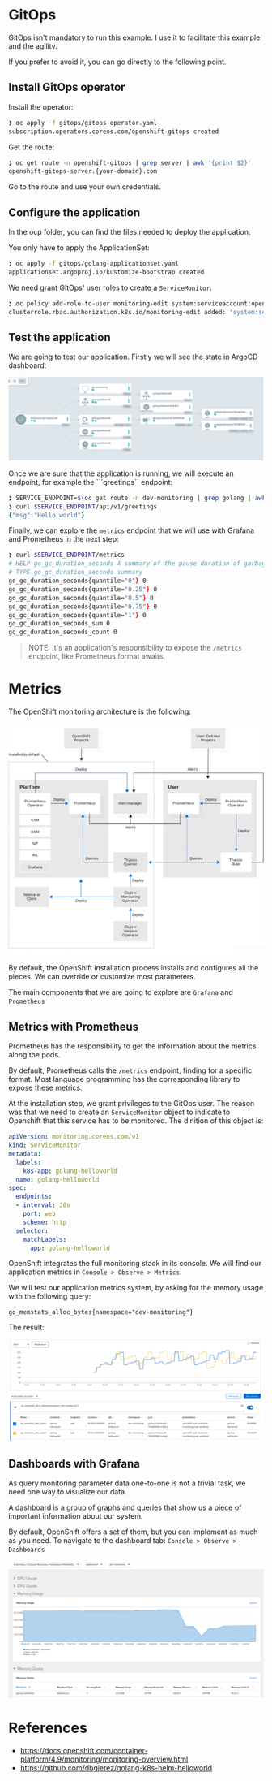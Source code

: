 
# GitOps

GitOps isn't mandatory to run this example. I use it to facilitate this example and the agility.

If you prefer to avoid it, you can go directly to the following point.

## Install GitOps operator

Install the operator:

```zsh
❯ oc apply -f gitops/gitops-operator.yaml
subscription.operators.coreos.com/openshift-gitops created
```

Get the route:

```zsh
❯ oc get route -n openshift-gitops | grep server | awk '{print $2}'
openshift-gitops-server.{your-domain}.com
```

Go to the route and use your own credentials.

## Configure the application

In the ocp folder, you can find the files needed to deploy the application. 

You only have to apply the ApplicationSet:

```zsh
❯ oc apply -f gitops/golang-applicationset.yaml
applicationset.argoproj.io/kustomize-bootstrap created
```

We need grant GitOps' user roles to create a ```ServiceMonitor```. 

```zsh
❯ oc policy add-role-to-user monitoring-edit system:serviceaccount:openshift-gitops:openshift-gitops-argocd-application-controller -n dev-monitoring
clusterrole.rbac.authorization.k8s.io/monitoring-edit added: "system:serviceaccount:openshift-gitops:openshift-gitops-argocd-application-controller"
```

## Test the application

We are going to test our application. Firstly we will see the state in ArgoCD dashboard:

![OCP GitOps](images/ocp-gitops.png)

Once we are sure that the application is running, we will execute an endpoint, for example the ```greetings`` endpoint:

```zsh
❯ SERVICE_ENDPOINT=$(oc get route -n dev-monitoring | grep golang | awk '{print $2}')
❯ curl $SERVICE_ENDPOINT/api/v1/greetings
{"msg":"Hello world"}
```

Finally, we can explore the ```metrics``` endpoint that we will use with Grafana and Prometheus in the next step:

```zsh
❯ curl $SERVICE_ENDPOINT/metrics 
# HELP go_gc_duration_seconds A summary of the pause duration of garbage collection cycles.
# TYPE go_gc_duration_seconds summary
go_gc_duration_seconds{quantile="0"} 0
go_gc_duration_seconds{quantile="0.25"} 0
go_gc_duration_seconds{quantile="0.5"} 0
go_gc_duration_seconds{quantile="0.75"} 0
go_gc_duration_seconds{quantile="1"} 0
go_gc_duration_seconds_sum 0
go_gc_duration_seconds_count 0
```

> NOTE: It's an application's responsibility to expose the ```/metrics``` endpoint, like Prometheus format awaits.

# Metrics

The OpenShift monitoring architecture is the following:

![OCP Monitoring overview](images/ocp-monitoring.svg)

By default, the OpenShift installation process installs and configures all the pieces. We can override or customize most parameters.

The main components that we are going to explore are ```Grafana``` and ```Prometheus```

## Metrics with Prometheus

Prometheus has the responsibility to get the information about the metrics along the pods.

By default, Prometheus calls the ```/metrics``` endpoint, finding for a specific format. Most language programming has the corresponding library to expose these metrics.

At the installation step, we grant privileges to the GitOps user.  The reason was that we need to create an ```ServiceMonitor``` object to indicate to Openshift that this service has to be monitored. The dinition of this object is:

```yaml
apiVersion: monitoring.coreos.com/v1
kind: ServiceMonitor
metadata:
  labels:
    k8s-app: golang-helloworld
  name: golang-helloworld
spec:
  endpoints:
  - interval: 30s
    port: web
    scheme: http
  selector:
    matchLabels:
      app: golang-helloworld
```

OpenShift integrates the full monitoring stack in its console. We will find our application metrics in ```Console > Observe > Metrics```. 

We will test our application metrics system, by asking for the memory usage with the following query:

```JQL
go_memstats_alloc_bytes{namespace="dev-monitoring"}
```

The result:

![OCP Metrics](images/ocp-metrics01.png)

## Dashboards with Grafana

As query monitoring parameter data one-to-one is not a trivial task, we need one way to visualize our data. 

A dashboard is a group of graphs and queries that show us a piece of important information about our system. 

By default, OpenShift offers a set of them, but you can implement as much as you need. To navigate to the dashboard tab: ```Console > Observe > Dashboards```

![OCP Metrics](images/ocp-dashboard.memory01.png)



# References
- https://docs.openshift.com/container-platform/4.9/monitoring/monitoring-overview.html
- https://github.com/dbgjerez/golang-k8s-helm-helloworld